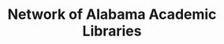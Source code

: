 ---
layout: repo
title: "Network of Alabama Academic Libraries"
id: 10657
permalink: repos/10657/
---